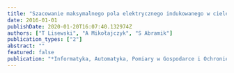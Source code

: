 ```yaml
---
title: "Szacowanie maksymalnego pola elektrycznego indukowanego w ciele człowieka przez zewnętrzne pole magnetyczne"
date: 2016-01-01
publishDate: 2020-01-20T16:07:40.132974Z
authors: ["T Lisewski", "A Mikołajczyk", "S Abramik"]
publication_types: ["2"]
abstract: ""
featured: false
publication: "*Informatyka, Automatyka, Pomiary w Gospodarce i Ochronie Środowiska*"
---
```


